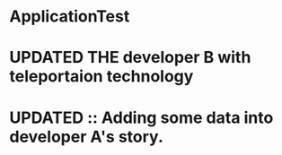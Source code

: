 # ApplicationTest
# UPDATED THE developer B with teleportaion technology
# UPDATED :: Adding some data into developer A's story.

